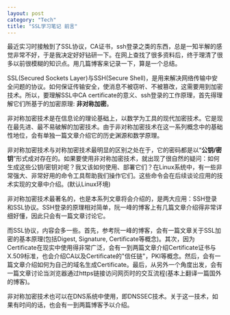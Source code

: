```yaml
---
layout: post    
category: "Tech"   
title: "SSL学习笔记 前言"      
---
```


最近实习时接触到了SSL协议，CA证书，ssh登录之类的东西，总是一知半解的感觉非常不好，于是我决定好好钻研一下。在网上查找了很多资料后，终于理清了很多以前很模糊的知识点。用几篇博客来记录一下，算是一个总结。   

SSL(Secured Sockets Layer)与SSH(Secure Shell)，是用来解决网络传输中安全问题的协议。如何保证传输安全，使消息不被窃听、不被篡改，这需要用到加密技术。所以，要理解SSL中CA certificate的意义、ssh登录的工作原理，首先得理解它们所基于的加密原理: **非对称加密**。   

非对称加密技术是在信息论的理论基础上，以数学为工具的现代加密技术。它是现在最先进、最不易破解的加密技术。由于非对称加密技术在这一系列概念中的基础性地位，会有单独一篇文章介绍它的历史渊源和数学原理。  

非对称加密技术与对称加密技术最明显的区别之处在于，它的密码都是以“**公钥/密钥**”形式成对存在的。如果要使用非对称加密技术，就出现了很自然的疑问：如何生成这些公钥/密钥对呢？我又该如何使用、部署它们？在Linux系统中，有一些非常强大、非常好用的命令工具帮助我们操作它们。这些命令会在后续谈论应用的技术实现的文章中介绍。(默认Linux环境)   

非对称加密技术最著名的，也是本系列文章将会介绍的，是两大应用：SSH登录和SSL协议。SSH登录的原理相对简单，阮一峰的博客上有几篇文章介绍得非常详细好懂，因此只会有一篇文章讨论它。  

而SSL协议，内容会多一些。首先，参考阮一峰的博客，会有一篇文章关于SSL加密的基本原理(包括Digest, Signature, Certificate等概念)。其次，因为Certificate在现实中使用得非常广泛，会有一到两篇文章介绍Certificate证书与X.509标准，也会介绍CA以及Certificate的"信任链"，PKI等概念。然后，会有一篇文章介绍如何为自己的域名生成Certificate。最后，从另外一个角度出发，会有一篇文章讨论当浏览器通过https链接访问网页时的交互流程(基本上翻译一篇国外的博客)。  

非对称加密技术也可以在DNS系统中使用，即DNSSEC技术。关于这一技术，如果有时间的话，也会有一到两篇博客予以介绍。  
